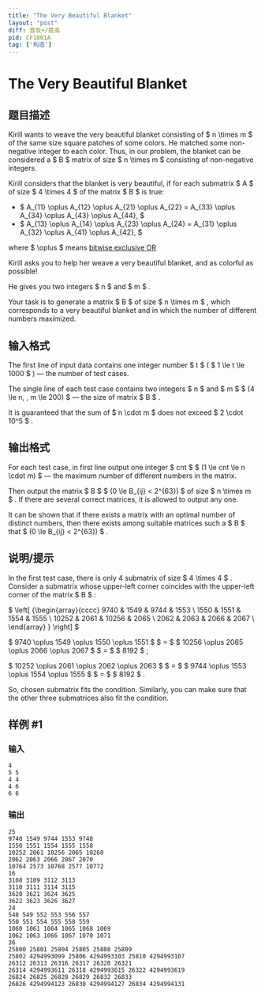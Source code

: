 ```yaml
---
title: "The Very Beautiful Blanket"
layout: "post"
diff: 普及+/提高
pid: CF1801A
tag: ['构造']
---
```


# The Very Beautiful Blanket

## 题目描述

Kirill wants to weave the very beautiful blanket consisting of $ n \times m $ of the same size square patches of some colors. He matched some non-negative integer to each color. Thus, in our problem, the blanket can be considered a $ B $ matrix of size $ n \times m $ consisting of non-negative integers.

Kirill considers that the blanket is very beautiful, if for each submatrix $ A $ of size $ 4 \times 4 $ of the matrix $ B $ is true:

- $ A_{11} \oplus A_{12} \oplus A_{21} \oplus A_{22} = A_{33} \oplus A_{34} \oplus A_{43} \oplus A_{44}, $
- $ A_{13} \oplus A_{14} \oplus A_{23} \oplus A_{24} = A_{31} \oplus A_{32} \oplus A_{41} \oplus A_{42}, $

where $ \oplus $ means [bitwise exclusive OR](https://en.wikipedia.org/wiki/Exclusive_or)

Kirill asks you to help her weave a very beautiful blanket, and as colorful as possible!

He gives you two integers $ n $ and $ m $ .

Your task is to generate a matrix $ B $ of size $ n \times m $ , which corresponds to a very beautiful blanket and in which the number of different numbers maximized.

## 输入格式

The first line of input data contains one integer number $ t $ ( $ 1 \le t \le 1000 $ ) — the number of test cases.

The single line of each test case contains two integers $ n $ and $ m $ $ (4 \le n, \, m \le 200) $ — the size of matrix $ B $ .

It is guaranteed that the sum of $ n \cdot m $ does not exceed $ 2 \cdot 10^5 $ .

## 输出格式

For each test case, in first line output one integer $ cnt $ $ (1 \le cnt \le n \cdot m) $ — the maximum number of different numbers in the matrix.

Then output the matrix $ B $ $ (0 \le B_{ij} < 2^{63}) $ of size $ n \times m $ . If there are several correct matrices, it is allowed to output any one.

It can be shown that if there exists a matrix with an optimal number of distinct numbers, then there exists among suitable matrices such a $ B $ that $ (0 \le B_{ij} < 2^{63}) $ .

## 说明/提示

In the first test case, there is only 4 submatrix of size $ 4 \times 4 $ . Consider a submatrix whose upper-left corner coincides with the upper-left corner of the matrix $ B $ :

 $  \left[ {\begin{array}{cccc} 9740 & 1549 & 9744 & 1553 \\ 1550 & 1551 & 1554 & 1555 \\ 10252 & 2061 & 10256 & 2065 \\ 2062 & 2063 & 2066 & 2067 \\ \end{array} } \right]  $

 $ 9740 \oplus 1549 \oplus 1550 \oplus 1551 $ $ = $ $ 10256 \oplus 2065 \oplus 2066 \oplus 2067 $ $ = $ $ 8192 $ ;

 $ 10252 \oplus 2061 \oplus 2062 \oplus 2063 $ $ = $ $ 9744 \oplus 1553 \oplus 1554 \oplus 1555 $ $ = $ $ 8192 $ .

So, chosen submatrix fits the condition. Similarly, you can make sure that the other three submatrices also fit the condition.

## 样例 #1

### 输入

```
4
5 5
4 4
4 6
6 6
```

### 输出

```
25
9740 1549 9744 1553 9748
1550 1551 1554 1555 1558
10252 2061 10256 2065 10260
2062 2063 2066 2067 2070
10764 2573 10768 2577 10772
16
3108 3109 3112 3113
3110 3111 3114 3115
3620 3621 3624 3625
3622 3623 3626 3627
24
548 549 552 553 556 557
550 551 554 555 558 559
1060 1061 1064 1065 1068 1069
1062 1063 1066 1067 1070 1071
36
25800 25801 25804 25805 25808 25809
25802 4294993099 25806 4294993103 25810 4294993107
26312 26313 26316 26317 26320 26321
26314 4294993611 26318 4294993615 26322 4294993619
26824 26825 26828 26829 26832 26833
26826 4294994123 26830 4294994127 26834 4294994131
```

